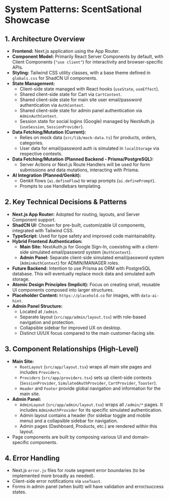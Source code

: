 # System Patterns: ScentSational Showcase

## 1. Architecture Overview

*   **Frontend:** Next.js application using the App Router.
*   **Component Model:** Primarily React Server Components by default, with Client Components (`"use client"`) for interactivity and browser-specific APIs.
*   **Styling:** Tailwind CSS utility classes, with a base theme defined in `globals.css` for ShadCN UI components.
*   **State Management:**
    *   Client-side state managed with React hooks (`useState`, `useEffect`).
    *   Shared client-side state for Cart via `CartContext`.
    *   Shared client-side state for main site user email/password authentication via `AuthContext`.
    *   Shared client-side state for admin panel authentication via `AdminAuthContext`.
    *   Session state for social logins (Google) managed by NextAuth.js (`useSession`, `SessionProvider`).
*   **Data Fetching/Mutation (Current):**
    *   Relies on mock data (`src/lib/mock-data.ts`) for products, orders, categories.
    *   User data for email/password auth is simulated in `localStorage` via respective contexts.
*   **Data Fetching/Mutation (Planned Backend - Prisma/PostgreSQL):**
    *   Server Actions or Next.js Route Handlers will be used for form submissions and data mutations, interacting with Prisma.
*   **AI Integration (Planned/Genkit):**
    *   Genkit flows (`ai.defineFlow`) to wrap prompts (`ai.definePrompt`).
    *   Prompts to use Handlebars templating.

## 2. Key Technical Decisions & Patterns

*   **Next.js App Router:** Adopted for routing, layouts, and Server Component support.
*   **ShadCN UI:** Chosen for pre-built, customizable UI components, integrated with Tailwind CSS.
*   **TypeScript:** Used for type safety and improved code maintainability.
*   **Hybrid Frontend Authentication:**
    *   **Main Site:** NextAuth.js for Google Sign-In, coexisting with a client-side simulated email/password system (`AuthContext`).
    *   **Admin Panel:** Separate client-side simulated email/password system (`AdminAuthContext`) for ADMIN/MANAGER roles.
*   **Future Backend:** Intention to use Prisma as ORM with PostgreSQL database. This will eventually replace mock data and simulated auth storage.
*   **Atomic Design Principles (Implicit):** Focus on creating small, reusable UI components composed into larger structures.
*   **Placeholder Content:** `https://placehold.co` for images, with `data-ai-hint`.
*   **Admin Panel Structure:**
    *   Located at `/admin`.
    *   Separate layout (`src/app/admin/layout.tsx`) with role-based navigation and protection.
    *   Collapsible sidebar for improved UX on desktop.
    *   Distinct UI/UX focus compared to the main customer-facing site.

## 3. Component Relationships (High-Level)

*   **Main Site:**
    *   `RootLayout` (`src/app/layout.tsx`) wraps all main site pages and includes `Providers`.
    *   `Providers` (`src/app/providers.tsx`) sets up client-side contexts (`SessionProvider`, `SimulatedAuthProvider`, `CartProvider`, `Toaster`).
    *   `Header` and `Footer` provide global navigation and information for the main site.
*   **Admin Panel:**
    *   `AdminLayout` (`src/app/admin/layout.tsx`) wraps all `/admin/*` pages. It includes `AdminAuthProvider` for its specific simulated authentication.
    *   Admin layout contains a header (for sidebar toggle and mobile menu) and a collapsible sidebar for navigation.
    *   Admin pages (Dashboard, Products, etc.) are rendered within this layout.
*   Page components are built by composing various UI and domain-specific components.

## 4. Error Handling

*   Next.js `error.js` files for route segment error boundaries (to be implemented more broadly as needed).
*   Client-side error notifications via `useToast`.
*   Forms in admin panel (when built) will have validation and error/success states.
